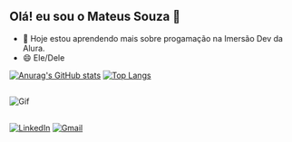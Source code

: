 ## Olá! eu sou o Mateus Souza 👋

- 🌱 Hoje estou aprendendo mais sobre progamação na Imersão Dev da Alura.
- 😄 Ele/Dele

[![Anurag's GitHub stats](https://github-readme-stats.vercel.app/api?username=MatteusBob&show_icons=true&theme=tokyonight)](https://github.com/MatteusBob/github-readme-stats)
[![Top Langs](https://github-readme-stats.vercel.app/api/top-langs/?username=MatteusBob&layout=compact&theme=tokyonight)](https://github.com/MatteusBob/github-readme-stats)

##

![Gif](https://c.tenor.com/wfEN4Vd_GYsAAAAC/loading.gif)

##

[![LinkedIn](https://img.shields.io/badge/LinkedIn-0077B5?style=for-the-badge&logo=linkedin&logoColor=white)](https://www.linkedin.com/in/mateus-souzas/)
[![Gmail](https://img.shields.io/badge/Gmail-D14836?style=for-the-badge&logo=gmail&logoColor=white)](mailto:souzasantos.mateus@gmail.com)
